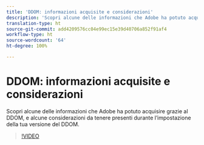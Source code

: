 ```yaml
---
title: 'DDOM: informazioni acquisite e considerazioni'
description: 'Scopri alcune delle informazioni che Adobe ha potuto acquisire grazie al DDOM, e alcune considerazioni da tenere presenti durante l’impostazione della tua versione del DDOM. '
translation-type: ht
source-git-commit: add4209576cc04e99ec15e39d40706a852f91af4
workflow-type: ht
source-wordcount: '64'
ht-degree: 100%

---
```



# DDOM: informazioni acquisite e considerazioni

Scopri alcune delle informazioni che Adobe ha potuto acquisire grazie al DDOM, e alcune considerazioni da tenere presenti durante l’impostazione della tua versione del DDOM.

>[!VIDEO](https://video.tv.adobe.com/v/41693)
